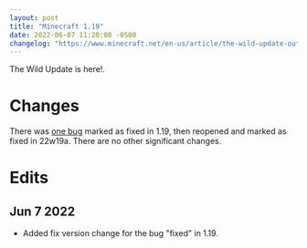 ```yaml
---
layout: post
title: "Minecraft 1.19"
date: 2022-06-07 11:20:08 -0500
changelog: "https://www.minecraft.net/en-us/article/the-wild-update-out-today-java"
---
```


The Wild Update is here!.

# Changes

There was [one bug](https://bugs.mojang.com/browse/MC-249780) marked as fixed in 1.19, then reopened and marked as fixed in 22w19a. There are no other significant changes.

# Edits

## Jun 7 2022

- Added fix version change for the bug "fixed" in 1.19.

